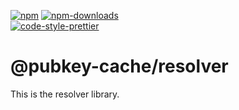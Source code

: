 [![npm][npm-image]][npm-url]
[![npm-downloads][npm-downloads-image]][npm-url]
<br />
[![code-style-prettier][code-style-prettier-image]][code-style-prettier-url]

[code-style-prettier-image]: https://img.shields.io/badge/code_style-prettier-ff69b4.svg?style=flat-square
[code-style-prettier-url]: https://github.com/prettier/prettier
[npm-downloads-image]: https://img.shields.io/npm/dm/@pubkey-cache/react/latest.svg?style=flat
[npm-image]: https://img.shields.io/npm/v/@pubkey-cache/react/latest.svg?style=flat
[npm-url]: https://www.npmjs.com/package/@pubkey-cache/react/v/latest

# @pubkey-cache/resolver

This is the resolver library.
